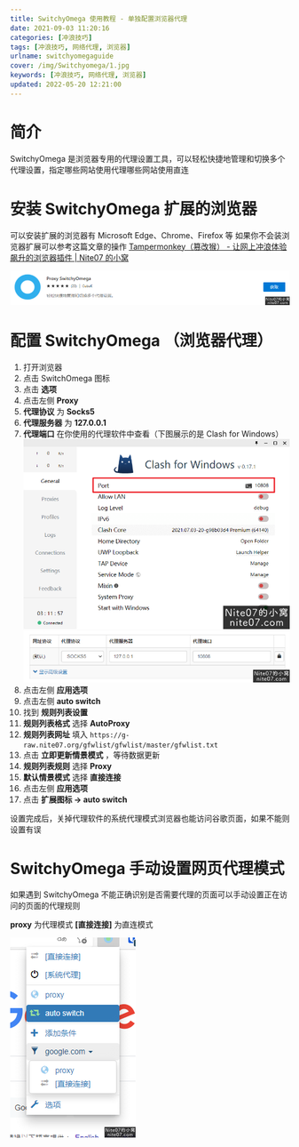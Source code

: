 ```yaml
---
title: SwitchyOmega 使用教程 - 单独配置浏览器代理
date: 2021-09-03 11:20:16
categories: [冲浪技巧]
tags: [冲浪技巧, 网络代理, 浏览器]
urlname: switchyomegaguide
cover: /img/Switchyomega/1.jpg
keywords: [冲浪技巧, 网络代理, 浏览器]
updated: 2022-05-20 12:21:00
---
```


# 简介

SwitchyOmega 是浏览器专用的代理设置工具，可以轻松快捷地管理和切换多个代理设置，指定哪些网站使用代理哪些网站使用直连

# 安装 SwitchyOmega 扩展的浏览器

可以安装扩展的浏览器有 Microsoft Edge、Chrome、Firefox 等
如果你不会装浏览器扩展可以参考这篇文章的操作 [Tampermonkey（篡改猴） - 让网上冲浪体验飙升的浏览器插件 | Nite07 的小窝](../tampermonkey/)

![](/img/Switchyomega/2.png)

# 配置 SwitchyOmega （浏览器代理）

1. 打开浏览器
2. 点击 SwitchOmega 图标
3. 点击 **选项**
4. 点击左侧 **Proxy**
5. **代理协议** 为 **Socks5**
6. **代理服务器** 为 **127.0.0.1**
7. **代理端口** 在你使用的代理软件中查看（下图展示的是 Clash for Windows）
   ![](/img/Switchyomega/3.png)
   ![](/img/Switchyomega/4.png)
8. 点击左侧 **应用选项**
9. 点击左侧 **auto switch**
10. 找到 **规则列表设置**
11. **规则列表格式** 选择 **AutoProxy**
12. **规则列表网址** 填入 `https://g-raw.nite07.org/gfwlist/gfwlist/master/gfwlist.txt`
13. 点击 **立即更新情景模式** ，等待数据更新
14. **规则列表规则** 选择 **Proxy**
15. **默认情景模式** 选择 **直接连接**
16. 点击左侧 **应用选项**
17. 点击 **扩展图标 -> auto switch**

设置完成后，关掉代理软件的系统代理模式浏览器也能访问谷歌页面，如果不能则设置有误

# SwitchyOmega 手动设置网页代理模式

如果遇到 SwitchyOmega 不能正确识别是否需要代理的页面可以手动设置正在访问的页面的代理规则

**proxy** 为代理模式
**[直接连接]** 为直连模式

![](/img/Switchyomega/5.png)
